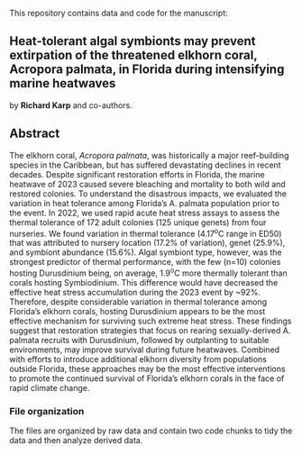 
This repository contains data and code for the manuscript: 

## Heat-tolerant algal symbionts may prevent extirpation of the threatened elkhorn coral, Acropora palmata, in Florida during intensifying marine heatwaves 
by **Richard Karp** and co-authors.

## Abstract

The elkhorn coral, _Acropora palmata_, was historically a major 
reef-building species in the Caribbean, but has suffered devastating 
declines in recent decades. Despite significant restoration efforts in 
Florida, the marine heatwave of 2023 caused severe bleaching and mortality 
to both wild and restored colonies. To understand the disastrous impacts, 
we evaluated the variation in heat tolerance among Florida’s A. palmata 
population prior to the event. In 2022, we used rapid acute heat stress 
assays to assess the thermal tolerance of 172 adult colonies (125 unique 
genets) from four nurseries. We found variation in thermal tolerance 
(4.17<sup>o</sup>C range in ED50) that was attributed to nursery location (17.2% of 
variation), genet (25.9%), and symbiont abundance (15.6%). Algal symbiont 
type, however, was the strongest predictor of thermal performance, with 
the few (n=10) colonies hosting Durusdinium being, on average, 1.9<sup>o</sup>C more 
thermally tolerant than corals hosting Symbiodinium. This difference would 
have decreased the effective heat stress accumulation during the 2023 
event by ~92%. Therefore, despite considerable variation in thermal 
tolerance among Florida’s elkhorn corals, hosting Durusdinium appears to 
be the most effective mechanism for surviving such extreme heat stress. 
These findings suggest that restoration strategies that focus on rearing 
sexually-derived A. palmata recruits with Durusdinium, followed by 
outplanting to suitable environments, may improve survival during future 
heatwaves. Combined with efforts to introduce additional elkhorn diversity 
from populations outside Florida, these approaches may be the most 
effective interventions to promote the continued survival of Florida’s 
elkhorn corals in the face of rapid climate change. 

### File organization
The files are organized by raw data and contain two code chunks to tidy the data and then analyze derived data. 

